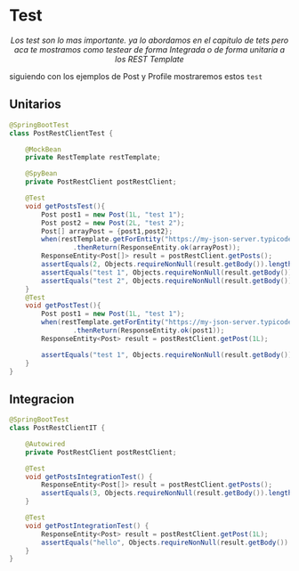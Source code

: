 # Test

<p align="center">
  <em>Los test son lo mas importante. ya lo abordamos en el capitulo de tets pero aca te mostramos como testear de forma Integrada o de forma unitaria a los REST Template</em> 
</p>

siguiendo con los ejemplos de Post y Profile mostraremos estos ``test``

## Unitarios

````java
@SpringBootTest
class PostRestClientTest {

    @MockBean
    private RestTemplate restTemplate;

    @SpyBean
    private PostRestClient postRestClient;

    @Test
    void getPostsTest(){
        Post post1 = new Post(1L, "test 1");
        Post post2 = new Post(2L, "test 2");
        Post[] arrayPost = {post1,post2};
        when(restTemplate.getForEntity("https://my-json-server.typicode.com/GabrielScipioni/fake-api/posts",Post[].class))
                .thenReturn(ResponseEntity.ok(arrayPost));
        ResponseEntity<Post[]> result = postRestClient.getPosts();
        assertEquals(2, Objects.requireNonNull(result.getBody()).length);
        assertEquals("test 1", Objects.requireNonNull(result.getBody())[0].title());
        assertEquals("test 2", Objects.requireNonNull(result.getBody())[1].title());
    }
    @Test
    void getPostTest(){
        Post post1 = new Post(1L, "test 1");
        when(restTemplate.getForEntity("https://my-json-server.typicode.com/GabrielScipioni/fake-api/posts/1",Post.class))
                .thenReturn(ResponseEntity.ok(post1));
        ResponseEntity<Post> result = postRestClient.getPost(1L);

        assertEquals("test 1", Objects.requireNonNull(result.getBody()).title());
    }
}
````
## Integracion

````java
@SpringBootTest
class PostRestClientIT {

    @Autowired
    private PostRestClient postRestClient;

    @Test
    void getPostsIntegrationTest() {
        ResponseEntity<Post[]> result = postRestClient.getPosts();
        assertEquals(3, Objects.requireNonNull(result.getBody()).length);
    }

    @Test
    void getPostIntegrationTest() {
        ResponseEntity<Post> result = postRestClient.getPost(1L);
        assertEquals("hello", Objects.requireNonNull(result.getBody()).title());
    }
}
````